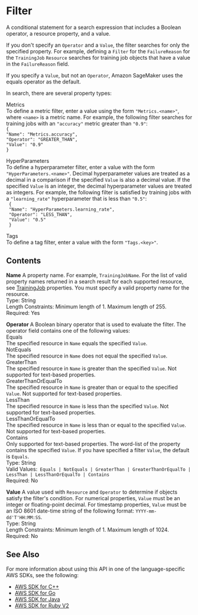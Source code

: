# Filter<a name="API_Filter"></a>

A conditional statement for a search expression that includes a Boolean operator, a resource property, and a value\.

If you don't specify an `Operator` and a `Value`, the filter searches for only the specified property\. For example, defining a `Filter` for the `FailureReason` for the `TrainingJob` `Resource` searches for training job objects that have a value in the `FailureReason` field\.

If you specify a `Value`, but not an `Operator`, Amazon SageMaker uses the equals operator as the default\.

In search, there are several property types:

Metrics  
To define a metric filter, enter a value using the form `"Metrics.<name>"`, where `<name>` is a metric name\. For example, the following filter searches for training jobs with an `"accuracy"` metric greater than `"0.9"`:  
 `{`   
 `"Name": "Metrics.accuracy",`   
 `"Operator": "GREATER_THAN",`   
 `"Value": "0.9"`   
 `}` 

HyperParameters  
To define a hyperparameter filter, enter a value with the form `"HyperParameters.<name>"`\. Decimal hyperparameter values are treated as a decimal in a comparison if the specified `Value` is also a decimal value\. If the specified `Value` is an integer, the decimal hyperparameter values are treated as integers\. For example, the following filter is satisfied by training jobs with a `"learning_rate"` hyperparameter that is less than `"0.5"`:  
 ` {`   
 ` "Name": "HyperParameters.learning_rate",`   
 ` "Operator": "LESS_THAN",`   
 ` "Value": "0.5"`   
 ` }` 

Tags  
To define a tag filter, enter a value with the form `"Tags.<key>"`\.

## Contents<a name="API_Filter_Contents"></a>

 **Name**   <a name="SageMaker-Type-Filter-Name"></a>
A property name\. For example, `TrainingJobName`\. For the list of valid property names returned in a search result for each supported resource, see [TrainingJob](API_TrainingJob.md) properties\. You must specify a valid property name for the resource\.  
Type: String  
Length Constraints: Minimum length of 1\. Maximum length of 255\.  
Required: Yes

 **Operator**   <a name="SageMaker-Type-Filter-Operator"></a>
A Boolean binary operator that is used to evaluate the filter\. The operator field contains one of the following values:    
Equals  
The specified resource in `Name` equals the specified `Value`\.  
NotEquals  
The specified resource in `Name` does not equal the specified `Value`\.  
GreaterThan  
The specified resource in `Name` is greater than the specified `Value`\. Not supported for text\-based properties\.  
GreaterThanOrEqualTo  
The specified resource in `Name` is greater than or equal to the specified `Value`\. Not supported for text\-based properties\.  
LessThan  
The specified resource in `Name` is less than the specified `Value`\. Not supported for text\-based properties\.  
LessThanOrEqualTo  
The specified resource in `Name` is less than or equal to the specified `Value`\. Not supported for text\-based properties\.  
Contains  
Only supported for text\-based properties\. The word\-list of the property contains the specified `Value`\.
If you have specified a filter `Value`, the default is `Equals`\.  
Type: String  
Valid Values:` Equals | NotEquals | GreaterThan | GreaterThanOrEqualTo | LessThan | LessThanOrEqualTo | Contains`   
Required: No

 **Value**   <a name="SageMaker-Type-Filter-Value"></a>
A value used with `Resource` and `Operator` to determine if objects satisfy the filter's condition\. For numerical properties, `Value` must be an integer or floating\-point decimal\. For timestamp properties, `Value` must be an ISO 8601 date\-time string of the following format: `YYYY-mm-dd'T'HH:MM:SS`\.  
Type: String  
Length Constraints: Minimum length of 1\. Maximum length of 1024\.  
Required: No

## See Also<a name="API_Filter_SeeAlso"></a>

For more information about using this API in one of the language\-specific AWS SDKs, see the following:
+  [AWS SDK for C\+\+](https://docs.aws.amazon.com/goto/SdkForCpp/sagemaker-2017-07-24/Filter) 
+  [AWS SDK for Go](https://docs.aws.amazon.com/goto/SdkForGoV1/sagemaker-2017-07-24/Filter) 
+  [AWS SDK for Java](https://docs.aws.amazon.com/goto/SdkForJava/sagemaker-2017-07-24/Filter) 
+  [AWS SDK for Ruby V2](https://docs.aws.amazon.com/goto/SdkForRubyV2/sagemaker-2017-07-24/Filter) 